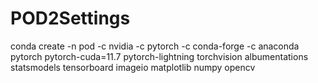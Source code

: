 # POD2Settings

conda create -n pod -c nvidia -c pytorch -c conda-forge -c anaconda pytorch pytorch-cuda=11.7 pytorch-lightning torchvision albumentations statsmodels tensorboard imageio matplotlib numpy opencv
